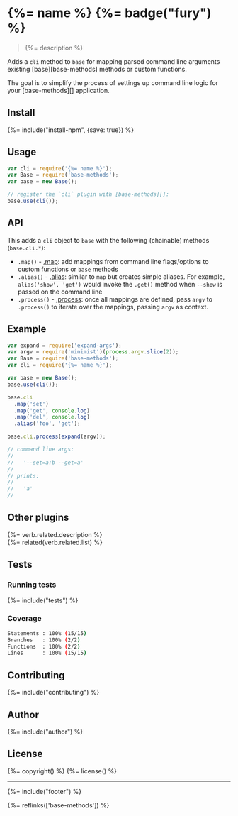 # {%= name %} {%= badge("fury") %}

> {%= description %}

Adds a `cli` method to `base` for mapping parsed command line arguments existing [base][base-methods] methods or custom functions. 

The goal is to simplify the process of settings up command line logic for your [base-methods][] application.

## Install
{%= include("install-npm", {save: true}) %}

## Usage

```js
var cli = require('{%= name %}');
var Base = require('base-methods');
var base = new Base();

// register the `cli` plugin with [base-methods][]:
base.use(cli());
```

## API

This adds a `cli` object to `base` with the following (chainable) methods (`base.cli.*`):

- `.map()` -  [.map](#map): add mappings from command line flags/options to custom functions or `base` methods 
- `.alias()` -  [.alias](#alias): similar to `map` but creates simple aliases. For example, `alias('show', 'get')` would invoke the `.get()` method when `--show` is passed on the command line
- `.process()` -  [.process](#process): once all mappings are defined, pass `argv` to `.process()` to iterate over the mappings, passing `argv` as context.


## Example

```js
var expand = require('expand-args');
var argv = require('minimist')(process.argv.slice(2));
var Base = require('base-methods');
var cli = require('{%= name %}');

var base = new Base();
base.use(cli());

base.cli
  .map('set')
  .map('get', console.log)
  .map('del', console.log)
  .alias('foo', 'get');

base.cli.process(expand(argv));

// command line args:
//   
//   '--set=a:b --get=a'
//   
// prints:
//   
//   'a'
//   
```

## Other plugins
{%= verb.related.description %}  
{%= related(verb.related.list) %}  

## Tests

### Running tests
{%= include("tests") %}

### Coverage

```sh
Statements : 100% (15/15)
Branches   : 100% (2/2)
Functions  : 100% (2/2)
Lines      : 100% (15/15)
```

## Contributing
{%= include("contributing") %}

## Author
{%= include("author") %}

## License
{%= copyright() %}
{%= license() %}

***

{%= include("footer") %}

{%= reflinks(['base-methods']) %}  
